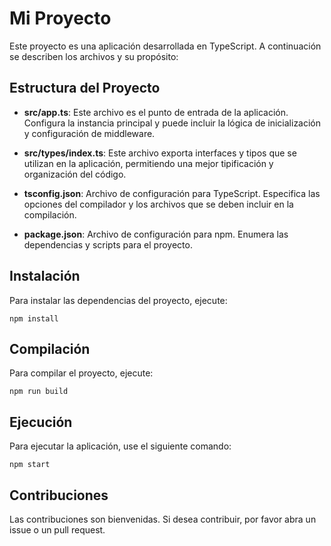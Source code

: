 # Mi Proyecto

Este proyecto es una aplicación desarrollada en TypeScript. A continuación se describen los archivos y su propósito:

## Estructura del Proyecto

- **src/app.ts**: Este archivo es el punto de entrada de la aplicación. Configura la instancia principal y puede incluir la lógica de inicialización y configuración de middleware.

- **src/types/index.ts**: Este archivo exporta interfaces y tipos que se utilizan en la aplicación, permitiendo una mejor tipificación y organización del código.

- **tsconfig.json**: Archivo de configuración para TypeScript. Especifica las opciones del compilador y los archivos que se deben incluir en la compilación.

- **package.json**: Archivo de configuración para npm. Enumera las dependencias y scripts para el proyecto.

## Instalación

Para instalar las dependencias del proyecto, ejecute:

```
npm install
```

## Compilación

Para compilar el proyecto, ejecute:

```
npm run build
```

## Ejecución

Para ejecutar la aplicación, use el siguiente comando:

```
npm start
```

## Contribuciones

Las contribuciones son bienvenidas. Si desea contribuir, por favor abra un issue o un pull request.